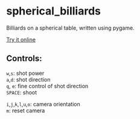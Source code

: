 # spherical_billiards
Billiards on a spherical table, written using pygame. 

[Try it online]()

## Controls:

`w`,`s`: shot power  
`a`,`d`: shot direction  
`q`, `e`: fine control of shot direction  
`SPACE`: shoot 

`i`,`j`,`k`,`l`,`u`,`o`: camera orientation  
`m`: reset camera  





